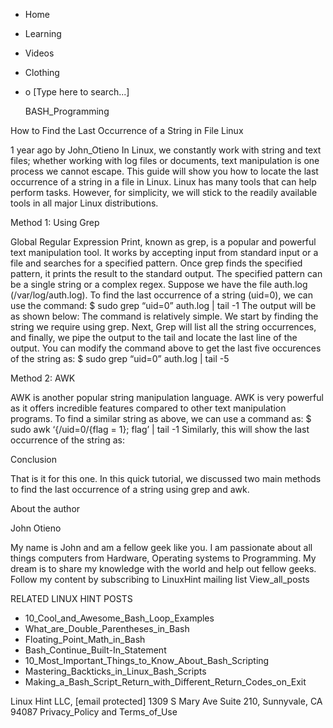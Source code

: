 





















































* Home
* Learning
* Videos
* Clothing
*
  o [Type here to search...]


   BASH_Programming


How to Find the Last Occurrence of a String in File Linux

1 year ago
by John_Otieno
In Linux, we constantly work with string and text files; whether working with
log files or documents, text manipulation is one process we cannot escape.
This guide will show you how to locate the last occurrence of a string in a
file in Linux. Linux has many tools that can help perform tasks. However, for
simplicity, we will stick to the readily available tools in all major Linux
distributions.

Method 1: Using Grep

Global Regular Expression Print, known as grep, is a popular and powerful text
manipulation tool.
It works by accepting input from standard input or a file and searches for a
specified pattern. Once grep finds the specified pattern, it prints the result
to the standard output. The specified pattern can be a single string or a
complex regex.
Suppose we have the file auth.log (/var/log/auth.log). To find the last
occurrence of a string (uid=0), we can use the command:
$ sudo grep “uid=0” auth.log | tail -1
The output will be as shown below:
The command is relatively simple. We start by finding the string we require
using grep. Next, Grep will list all the string occurrences, and finally, we
pipe the output to the tail and locate the last line of the output.
You can modify the command above to get the last five occurences of the string
as:
$ sudo grep “uid=0” auth.log | tail -5

Method 2: AWK

AWK is another popular string manipulation language. AWK is very powerful as it
offers incredible features compared to other text manipulation programs.
To find a similar string as above, we can use a command as:
$ sudo awk ‘{/uid=0/{flag = 1}; flag’ | tail -1
Similarly, this will show the last occurrence of the string as:

Conclusion

That is it for this one. In this quick tutorial, we discussed two main methods
to find the last occurrence of a string using grep and awk.


About the author


John Otieno

My name is John and am a fellow geek like you. I am passionate about all things
computers from Hardware, Operating systems to Programming. My dream is to share
my knowledge with the world and help out fellow geeks. Follow my content by
subscribing to LinuxHint mailing list
View_all_posts

RELATED LINUX HINT POSTS


* 10_Cool_and_Awesome_Bash_Loop_Examples
* What_are_Double_Parentheses_in_Bash
* Floating_Point_Math_in_Bash
* Bash_Continue_Built-In_Statement
* 10_Most_Important_Things_to_Know_About_Bash_Scripting
* Mastering_Backticks_in_Linux_Bash_Scripts
* Making_a_Bash_Script_Return_with_Different_Return_Codes_on_Exit

Linux Hint LLC, [email protected]
1309 S Mary Ave Suite 210, Sunnyvale, CA 94087
 Privacy_Policy and Terms_of_Use

